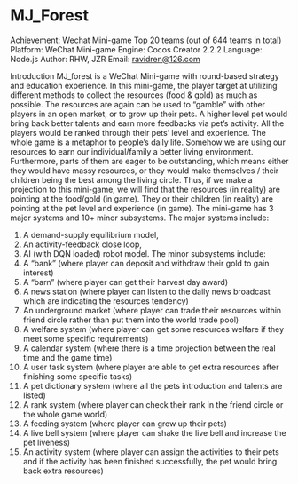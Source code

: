 # MJ_Forest
Achievement: Wechat Mini-game Top 20 teams (out of 644 teams in total)
Platform: WeChat Mini-game
Engine: Cocos Creator 2.2.2
Language: Node.js
Author: RHW, JZR
Email: ravidren@126.com

Introduction
MJ_forest is a WeChat Mini-game with round-based strategy and education experience. 
In this mini-game, the player target at utilizing different methods to collect the resources (food & gold) as much as possible. The resources are again can be used to “gamble” with other players in an open market, or to grow up their pets. A higher level pet would bring back better talents and earn more feedbacks via pet’s activity. All the players would be ranked through their pets’ level and experience.
The whole game is a metaphor to people’s daily life. Somehow we are using our resources to earn our individual/family a better living environment. Furthermore, parts of them are eager to be outstanding, which means either they would have massy resources, or they would make themselves / their children being the best among the living circle. Thus, if we make a projection to this mini-game, we will find that the resources (in reality) are pointing at the food/gold (in game). They or their children (in reality) are pointing at the pet level and experience (in game).
The mini-game has 3 major systems and 10+ minor subsystems. 
The major systems include: 
1.	A demand-supply equilibrium model, 
2.	An activity-feedback close loop, 
3.	AI (with DQN loaded) robot model. 
The minor subsystems include:
1.	A “bank” (where player can deposit and withdraw their gold to gain interest)
2.	A “barn” (where player can get their harvest day award)
3.	A news station (where player can listen to the daily news broadcast which are indicating the resources tendency)
4.	An underground market (where player can trade their resources within friend circle rather than put them into the world trade pool)
5.	A welfare system (where player can get some resources welfare if they meet some specific requirements)
6.	A calendar system (where there is a time projection between the real time and the game time)
7.	A user task system (where player are able to get extra resources after finishing some specific tasks)
8.	A pet dictionary system (where all the pets introduction and talents are listed)
9.	A rank system (where player can check their rank in the friend circle or the whole game world)
10.	A feeding system (where player can grow up their pets)
11.	A live bell system (where player can shake the live bell and increase the pet liveness)
12.	An activity system (where player can assign the activities to their pets and if the activity has been finished successfully, the pet would bring back extra resources)
